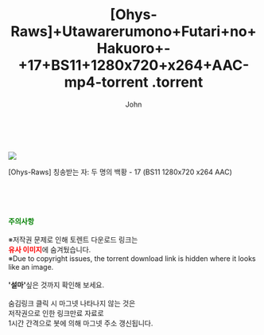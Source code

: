 ﻿---
layout: post
title:  "                   [Ohys-Raws]+Utawarerumono+Futari+no+Hakuoro+-+17+BS11+1280x720+x264+AAC-mp4-torrent                .torrent"
author: John
categories: [ 애니/만화 ]
tags: [  ]
image: https://torrentrj58.com/uploadfile/full/d4df4d8717299998acc0f44fc6a9c535371f4753.jpg 
description: "                   [Ohys-Raws]+Utawarerumono+Futari+no+Hakuoro+-+17+BS11+1280x720+x264+AAC-mp4-torrent                 torrent 정보 공유"
toc: true
toc_sticky: true
---

<br>
<p><img src="https://torrentrj58.com/uploadfile/full/d4df4d8717299998acc0f44fc6a9c535371f4753.jpg"/></p>
 [Ohys-Raws] 칭송받는 자: 두 명의 백황 - 17 (BS11 1280x720 x264 AAC)  
    
<br><br><br>
<p data-ke-size="size16"><b><span style="color: green;">주의사항</span></b><br /><br />※저작권 문제로 인해 토렌트 다운로드 링크는<br /><b><span style="color: red;">유사 이미지</span></b>에 숨겨뒀습니다.<br />※Due to copyright issues, the torrent download link is hidden where it looks like an image.<br /><br /><b>'설마'</b>싶은 것까지 확인해 보세요.<br /><br />숨김링크 클릭 시 마그넷 나타나지 않는 것은<br />저작권으로 인한 링크만료 자료로<br />1시간 간격으로 봇에 의해 마그넷 주소 갱신됩니다.</p>
